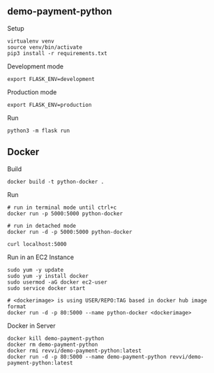 ## demo-payment-python

Setup
```
virtualenv venv
source venv/bin/activate
pip3 install -r requirements.txt
```

Development mode
```
export FLASK_ENV=development
```

Production mode
```
export FLASK_ENV=production
```

Run
```
python3 -m flask run
```

## Docker
Build
```
docker build -t python-docker .
```
Run
```
# run in terminal mode until ctrl+c
docker run -p 5000:5000 python-docker

# run in detached mode
docker run -d -p 5000:5000 python-docker

curl localhost:5000
```

Run in an EC2 Instance
```
sudo yum -y update
sudo yum -y install docker
sudo usermod -aG docker ec2-user
sudo service docker start

# <dockerimage> is using USER/REPO:TAG based in docker hub image format
docker run -d -p 80:5000 --name python-docker <dockerimage>
```

Docker in Server
```
docker kill demo-payment-python
docker rm demo-payment-python
docker rmi revvi/demo-payment-python:latest
docker run -d -p 80:5000 --name demo-payment-python revvi/demo-payment-python:latest
```